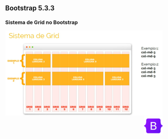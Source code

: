 ## Bootstrap 5.3.3 


### Sistema de Grid no Bootstrap

<img src="./image.png" alt="Imagem do sistema de grid no bootstrap, ilustrando como funciona">

<img align="right" height="60" src="https://raw.githubusercontent.com/devicons/devicon/master/icons/bootstrap/bootstrap-original.svg">